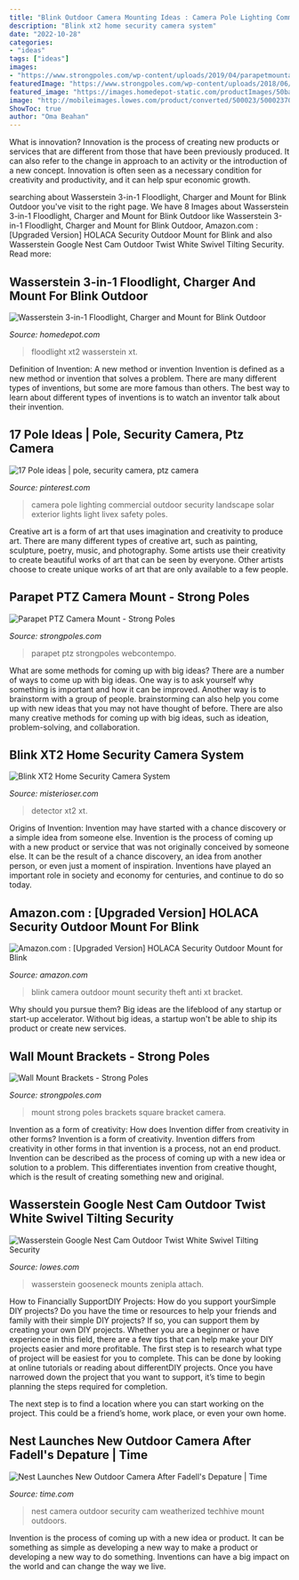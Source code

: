 ```yaml
---
title: "Blink Outdoor Camera Mounting Ideas : Camera Pole Lighting Commercial Outdoor Security Landscape Solar Exterior Lights Light Livex Safety Poles"
description: "Blink xt2 home security camera system"
date: "2022-10-28"
categories:
- "ideas"
tags: ["ideas"]
images:
- "https://www.strongpoles.com/wp-content/uploads/2019/04/parapetmountadditions_TPAandTPEPMO-1500x1111.png"
featuredImage: "https://www.strongpoles.com/wp-content/uploads/2018/06/wall-mount-strong-poles.png"
featured_image: "https://images.homedepot-static.com/productImages/50bae4ed-b1aa-4782-8b66-96a15aaeaf43/svn/wasserstein-home-safety-accessories-blinkxtfldlightblkus-64_1000.jpg"
image: "http://mobileimages.lowes.com/product/converted/500023/5000237041.jpg?size=pdhi"
ShowToc: true
author: "Oma Beahan"
---
```



What is innovation?
Innovation is the process of creating new products or services that are different from those that have been previously produced. It can also refer to the change in approach to an activity or the introduction of a new concept. Innovation is often seen as a necessary condition for creativity and productivity, and it can help spur economic growth.

	

		
searching about Wasserstein 3-in-1 Floodlight, Charger and Mount for Blink Outdoor you've visit to the right page. We have 8 Images about Wasserstein 3-in-1 Floodlight, Charger and Mount for Blink Outdoor like Wasserstein 3-in-1 Floodlight, Charger and Mount for Blink Outdoor, Amazon.com : [Upgraded Version] HOLACA Security Outdoor Mount for Blink and also Wasserstein Google Nest Cam Outdoor Twist White Swivel Tilting Security. Read more:
		
    
## Wasserstein 3-in-1 Floodlight, Charger And Mount For Blink Outdoor

<img loading=lazy src="https://images.homedepot-static.com/productImages/50bae4ed-b1aa-4782-8b66-96a15aaeaf43/svn/wasserstein-home-safety-accessories-blinkxtfldlightblkus-64_1000.jpg" onerror="this.onerror=null;this.src='https://tse2.mm.bing.net/th?id=OIP.aTDSJTzEQ5Vd_7rWtFZH6QHaHa&amp;pid=15.1';" alt="Wasserstein 3-in-1 Floodlight, Charger and Mount for Blink Outdoor">

_Source: homedepot.com_

>floodlight xt2 wasserstein xt. 

	

Definition of Invention: A new method or invention
Invention is defined as a new method or invention that solves a problem. There are many different types of inventions, but some are more famous than others. The best way to learn about different types of inventions is to watch an inventor talk about their invention.

    
## 17 Pole Ideas | Pole, Security Camera, Ptz Camera

<img loading=lazy src="https://i.pinimg.com/236x/4c/a1/90/4ca1909c561ed54b1c3d97f820e04631--commercial-lighting-landscape-lighting.jpg" onerror="this.onerror=null;this.src='https://tse4.mm.bing.net/th?id=OIP.vjLqB5n4CuzNASBDNOOkygHaLA&amp;pid=15.1';" alt="17 Pole ideas | pole, security camera, ptz camera">

_Source: pinterest.com_

>camera pole lighting commercial outdoor security landscape solar exterior lights light livex safety poles. 

	

Creative art is a form of art that uses imagination and creativity to produce art. There are many different types of creative art, such as painting, sculpture, poetry, music, and photography. Some artists use their creativity to create beautiful works of art that can be seen by everyone. Other artists choose to create unique works of art that are only available to a few people.

    
## Parapet PTZ Camera Mount - Strong Poles

<img loading=lazy src="https://www.strongpoles.com/wp-content/uploads/2019/04/parapetmountadditions_TPAandTPEPMO-1500x1111.png" onerror="this.onerror=null;this.src='https://tse1.mm.bing.net/th?id=OIP.LjzT-SYRg0bjV8Y4mnLTmQHaFf&amp;pid=15.1';" alt="Parapet PTZ Camera Mount - Strong Poles">

_Source: strongpoles.com_

>parapet ptz strongpoles webcontempo. 

	

What are some methods for coming up with big ideas?
There are a number of ways to come up with big ideas. One way is to ask yourself why something is important and how it can be improved. Another way is to brainstorm with a group of people. brainstorming can also help you come up with new ideas that you may not have thought of before. There are also many creative methods for coming up with big ideas, such as ideation, problem-solving, and collaboration.

    
## Blink XT2 Home Security Camera System

<img loading=lazy src="http://www.misterioser.com/uploads/1/2/4/4/124464353/s373338446467852748_p6_i8_w640.jpeg" onerror="this.onerror=null;this.src='https://tse1.mm.bing.net/th?id=OIP.lIhLh4ICi45O4ySWPc7U7gHaE8&amp;pid=15.1';" alt="Blink XT2 Home Security Camera System">

_Source: misterioser.com_

>detector xt2 xt. 

	

Origins of Invention: Invention may have started with a chance discovery or a simple idea from someone else.
Invention is the process of coming up with a new product or service that was not originally conceived by someone else. It can be the result of a chance discovery, an idea from another person, or even just a moment of inspiration. Inventions have played an important role in society and economy for centuries, and continue to do so today.

    
## Amazon.com : [Upgraded Version] HOLACA Security Outdoor Mount For Blink

<img loading=lazy src="https://m.media-amazon.com/images/S/aplus-seller-content-images-us-east-1/ATVPDKIKX0DER/A2CTHDI41LCXBE/89e1a8b8-d50d-4651-8f3a-c688f9f2225d._CR0,0,970,600_PT0_SX970__.jpg" onerror="this.onerror=null;this.src='https://tse3.mm.bing.net/th?id=OIP.baz9JUggOyxUZRuc3TLaKgHaEl&amp;pid=15.1';" alt="Amazon.com : [Upgraded Version] HOLACA Security Outdoor Mount for Blink">

_Source: amazon.com_

>blink camera outdoor mount security theft anti xt bracket. 

	

Why should you pursue them?
Big ideas are the lifeblood of any startup or start-up accelerator. Without big ideas, a startup won't be able to ship its product or create new services.

    
## Wall Mount Brackets - Strong Poles

<img loading=lazy src="https://www.strongpoles.com/wp-content/uploads/2018/06/wall-mount-strong-poles.png" onerror="this.onerror=null;this.src='https://tse2.mm.bing.net/th?id=OIP.lPjkn0nrmHG4xFRgyXUz0gHaEt&amp;pid=15.1';" alt="Wall Mount Brackets - Strong Poles">

_Source: strongpoles.com_

>mount strong poles brackets square bracket camera. 

	

Invention as a form of creativity: How does Invention differ from creativity in other forms?
Invention is a form of creativity. Invention differs from creativity in other forms in that invention is a process, not an end product. Invention can be described as the process of coming up with a new idea or solution to a problem. This differentiates invention from creative thought, which is the result of creating something new and original.

    
## Wasserstein Google Nest Cam Outdoor Twist White Swivel Tilting Security

<img loading=lazy src="http://mobileimages.lowes.com/product/converted/500023/5000237041.jpg?size=pdhi" onerror="this.onerror=null;this.src='https://tse4.mm.bing.net/th?id=OIP.mw-q3OHEM4m4alGmVj1jZwHaHa&amp;pid=15.1';" alt="Wasserstein Google Nest Cam Outdoor Twist White Swivel Tilting Security">

_Source: lowes.com_

>wasserstein gooseneck mounts zenipla attach. 

	

How to Financially SupportDIY Projects: How do you support yourSimple DIY projects?
Do you have the time or resources to help your friends and family with their simple DIY projects? If so, you can support them by creating your own DIY projects. Whether you are a beginner or have experience in this field, there are a few tips that can help make your DIY projects easier and more profitable.
The first step is to research what type of project will be easiest for you to complete. This can be done by looking at online tutorials or reading about differentDIY projects. Once you have narrowed down the project that you want to support, it’s time to begin planning the steps required for completion.

The next step is to find a location where you can start working on the project. This could be a friend’s home, work place, or even your own home.

    
## Nest Launches New Outdoor Camera After Fadell&#039;s Depature | Time

<img loading=lazy src="https://api.time.com/wp-content/uploads/2016/07/full-res-png-outdoorcamera_3q_outdoors_01.png" onerror="this.onerror=null;this.src='https://tse3.mm.bing.net/th?id=OIP.9DaoOUwLY2E-5VMNrI9Y6QHaJ4&amp;pid=15.1';" alt="Nest Launches New Outdoor Camera After Fadell&#039;s Depature | Time">

_Source: time.com_

>nest camera outdoor security cam weatherized techhive mount outdoors. 

	

Invention is the process of coming up with a new idea or product. It can be something as simple as developing a new way to make a product or developing a new way to do something. Inventions can have a big impact on the world and can change the way we live.

